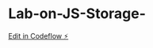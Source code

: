 # Lab-on-JS-Storage-

[Edit in Codeflow ⚡️](https://stackblitz.com/~/github.com/AbhinavRajeshKalvi/Lab-on-JS-Storage-)